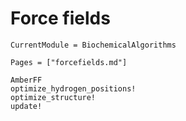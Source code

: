 # Force fields
```@meta
CurrentModule = BiochemicalAlgorithms
```

```@index
Pages = ["forcefields.md"]
```

```@docs
AmberFF
optimize_hydrogen_positions!
optimize_structure!
update!
```
